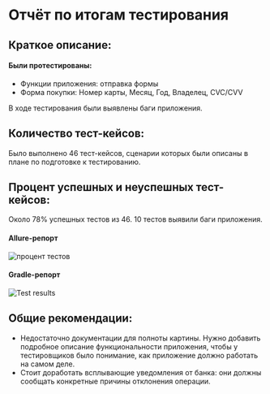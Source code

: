 # Отчёт по итогам тестирования

## Краткое описание:
#### Были протестированы: 
* Функции приложения: отправка формы
* Форма покупки: Номер карты, Месяц, Год, Владелец, CVC/CVV

В ходе тестирования были выявлены баги приложения.

## Количество тест-кейсов:
Было выполнено 46 тест-кейсов, сценарии которых были описаны в плане по подготовке к тестированию.

## Процент успешных и неуспешных тест-кейсов:
Около 78% успешных тестов из 46. 10 тестов выявили баги приложения.

#### Allure-репорт
![процент тестов](https://github.com/anggri29/qa-diploma/assets/128317045/8fc5f348-a0fd-4a9f-a288-074a0ceb1b58)

#### Gradle-репорт 

![Test results](https://github.com/anggri29/qa-diploma/assets/128317045/0c6c73d2-7218-462f-9f4c-f01c4268a2cf)

## Общие рекомендации:
* Недостаточно документации для полноты картины. Нужно добавить подробное описание функциональности приложения, чтобы у тестировщиков было понимание, как приложение должно работать на самом деле.
* Стоит доработать всплывающие уведомления от банка: они должны сообщать конкретные причины отклонения операции.
